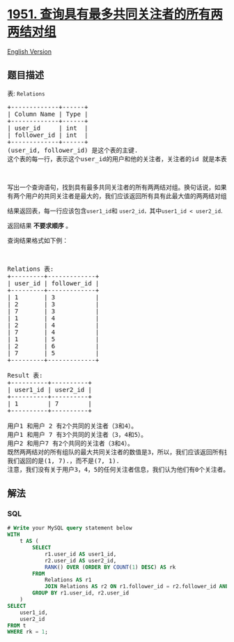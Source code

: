 # [1951. 查询具有最多共同关注者的所有两两结对组](https://leetcode.cn/problems/all-the-pairs-with-the-maximum-number-of-common-followers)

[English Version](/solution/1900-1999/1951.All%20the%20Pairs%20With%20the%20Maximum%20Number%20of%20Common%20Followers/README_EN.md)

## 题目描述

<!-- 这里写题目描述 -->

<p>表: <code>Relations</code></p>

<pre>
+-------------+------+
| Column Name | Type |
+-------------+------+
| user_id     | int  |
| follower_id | int  |
+-------------+------+
(user_id, follower_id) 是这个表的主键.
这个表的每一行，表示这个user_id的用户和他的关注者，关注者的id 就是本表的 user_id.
</pre>

<p>&nbsp;</p>

<p>写出一个查询语句，找到具有最多共同关注者的所有两两结对组。换句话说，如果有两个用户的共同关注者是最大的，我们应该返回所有具有此最大值的两两结对组</p>

<p>结果返回表，每一行应该包含<code>user1_id</code>和&nbsp;<code>user2_id，</code>其中<code>user1_id &lt; user2_id</code>.</p>

<p>返回结果&nbsp;<strong>不要求顺序</strong>&nbsp;。</p>

<p>查询结果格式如下例：</p>

<p>&nbsp;</p>

<pre>
Relations 表:
+---------+-------------+
| user_id | follower_id |
+---------+-------------+
| 1       | 3           |
| 2       | 3           |
| 7       | 3           |
| 1       | 4           |
| 2       | 4           |
| 7       | 4           |
| 1       | 5           |
| 2       | 6           |
| 7       | 5           |
+---------+-------------+

Result 表:
+----------+----------+
| user1_id | user2_id |
+----------+----------+
| 1        | 7        |
+----------+----------+

用户1 和用户 2 有2个共同的关注者（3和4）。
用户1 和用户 7 有3个共同的关注者（3，4和5）。
用户2 和用户7 有2个共同的关注者（3和4）。
既然两两结对的所有组队的最大共同关注者的数值是3，所以，我们应该返回所有拥有3个共同关注者的两两组队，这就是仅有的一对(1, 7).
我们返回的是(1, 7).，而不是(7, 1).
注意，我们没有关于用户3，4，5的任何关注者信息，我们认为他们有0个关注者。
</pre>

## 解法

<!-- 这里可写通用的实现逻辑 -->

<!-- tabs:start -->

### **SQL**

<!-- 这里可写当前语言的特殊实现逻辑 -->

```sql
# Write your MySQL query statement below
WITH
    t AS (
        SELECT
            r1.user_id AS user1_id,
            r2.user_id AS user2_id,
            RANK() OVER (ORDER BY COUNT(1) DESC) AS rk
        FROM
            Relations AS r1
            JOIN Relations AS r2 ON r1.follower_id = r2.follower_id AND r1.user_id < r2.user_id
        GROUP BY r1.user_id, r2.user_id
    )
SELECT
    user1_id,
    user2_id
FROM t
WHERE rk = 1;
```

<!-- tabs:end -->
